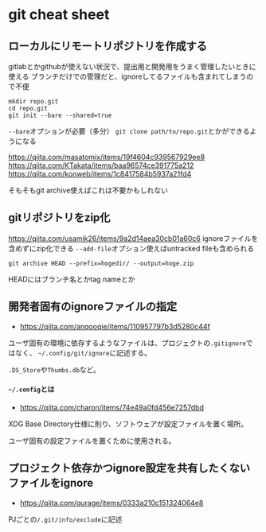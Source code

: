 # git cheat sheet

## ローカルにリモートリポジトリを作成する

gitlabとかgithubが使えない状況で、提出用と開発用をうまく管理したいときに使える
ブランチだけでの管理だと、ignoreしてるファイルも含まれてしまうので不便

```
mkdir repo.git
cd repo.git
git init --bare --shared=true
```

`--bare`オプションが必要（多分）
`git clone path/to/repo.git`とかができるようになる

https://qiita.com/masatomix/items/19f4604c939567929ee8
https://qiita.com/KTakata/items/baa96574ce391775a212
https://qiita.com/konweb/items/1c8417584b5937a21fd4

そもそもgit archive使えばこれは不要かもしれない

## gitリポジトリをzip化

https://qiita.com/usamik26/items/9a2d14aea30cb01a60c6
ignoreファイルを含めずにzip化できる
`--add-file`オプション使えばuntracked fileも含められる

```
git archive HEAD --prefix=hogedir/ --output=hoge.zip
```

HEADにはブランチ名とかtag nameとか

## 開発者固有のignoreファイルの指定

- https://qiita.com/anqooqie/items/110957797b3d5280c44f

ユーザ固有の環境に依存するようなファイルは、プロジェクトの`.gitignore`ではなく、
`~/.config/git/ignore`に記述する。

`.DS_Store`や`Thumbs.db`など。

#### `~/.config`とは

- https://qiita.com/charon/items/74e49a0fd456e7257dbd

XDG Base Directory仕様に則り、ソフトウェアが設定ファイルを置く場所。

ユーザ固有の設定ファイルを置くために使用される。


## プロジェクト依存かつignore設定を共有したくないファイルをignore

- https://qiita.com/qurage/items/0333a210c151324064e8

PJごとの`/.git/info/exclude`に記述

